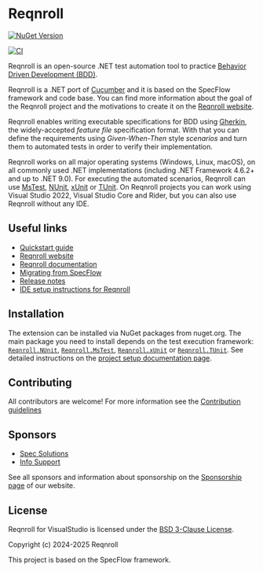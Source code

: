 # Reqnroll

[![NuGet Version](https://img.shields.io/nuget/v/Reqnroll)](https://www.nuget.org/packages/Reqnroll)

[![CI](https://github.com/reqnroll/Reqnroll/actions/workflows/ci.yml/badge.svg)](https://github.com/reqnroll/Reqnroll/actions/workflows/ci.yml)

Reqnroll is an open-source .NET test automation tool to practice [Behavior Driven Development (BDD)](https://cucumber.io/docs/bdd/).

Reqnroll is a .NET port of [Cucumber](https://cucumber.io/) and it is based on the SpecFlow framework and code base. You can find more information about the goal of the Reqnroll project and the motivations to create it on the [Reqnroll website](https://reqnroll.net/).

Reqnroll enables writing executable specifications for BDD using [Gherkin](https://cucumber.io/docs/gherkin/), the widely-accepted *feature file* specification format. With that you can define the requirements using *Given-When-Then* style *scenarios* and turn them to automated tests in order to verify their implementation.

Reqnroll works on all major operating systems (Windows, Linux, macOS), on all commonly used .NET implementations (including .NET Framework 4.6.2+ and up to .NET 9.0). For executing the automated scenarios, Reqnroll can use [MsTest](https://learn.microsoft.com/en-us/dotnet/core/testing/unit-testing-with-mstest), [NUnit](https://nunit.org/), [xUnit](https://xunit.net/) or [TUnit](https://tunit.dev/). On Reqnroll projects you can work using Visual Studio 2022, Visual Studio Core and Rider, but you can also use Reqnroll without any IDE.

## Useful links

* [Quickstart guide](https://go.reqnroll.net/quickstart)
* [Reqnroll website](https://reqnroll.net/)
* [Reqnroll documentation](https://docs.reqnroll.net/)
* [Migrating from SpecFlow](https://docs.reqnroll.net/latest/guides/migrating-from-specflow.html)
* [Release notes](https://go.reqnroll.net/release-notes)
* [IDE setup instructions for Reqnroll](https://go.reqnroll.net/doc-setup-ide)

## Installation

The extension can be installed via NuGet packages from nuget.org. The main package you need to install depends on the test execution framework: [`Reqnroll.NUnit`](https://www.nuget.org/packages/Reqnroll.NUnit), [`Reqnroll.MsTest`](https://www.nuget.org/packages/Reqnroll.MsTest), [`Reqnroll.xUnit`](https://www.nuget.org/packages/Reqnroll.xUnit) or [`Reqnroll.TUnit`](https://www.nuget.org/packages/Reqnroll.TUnit). See detailed instructions on the [project setup documentation page](https://go.reqnroll.net/doc-setup-project).

## Contributing

All contributors are welcome! For more information see the [Contribution guidelines](CONTRIBUTING.md)

## Sponsors

* [Spec Solutions](https://www.specsolutions.eu/)
* [Info Support](https://www.infosupport.com/)

See all sponsors and information about sponsorship on the [Sponsorship page](https://reqnroll.net/sponsorship) of our website.

## License

Reqnroll for VisualStudio is licensed under the [BSD 3-Clause License](LICENSE).

Copyright (c) 2024-2025 Reqnroll

This project is based on the SpecFlow framework.
